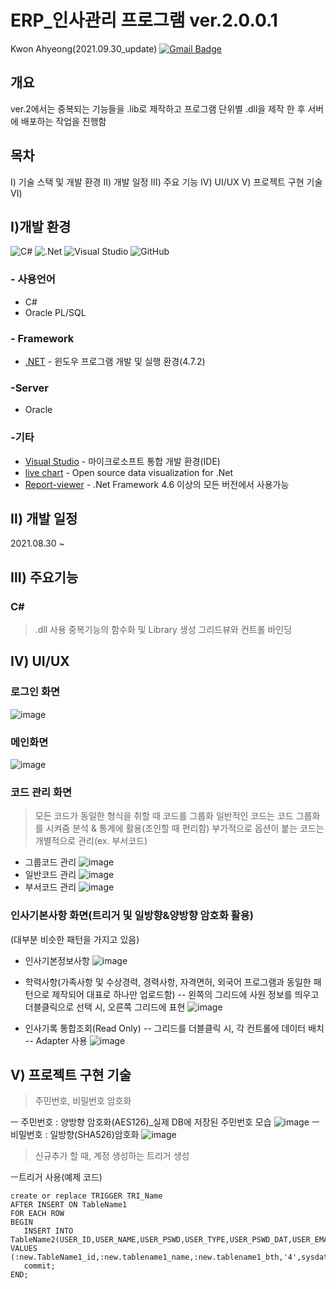 # ERP_인사관리 프로그램 ver.2.0.0.1  
Kwon Ahyeong(2021.09.30_update)  [![Gmail Badge](https://img.shields.io/badge/Gmail-d14836?style=flat-square&logo=Gmail&logoColor=white&link=mailto:snugyun01@gmail.com)](mailto:dkdud081@gmail.com) 
## 개요
ver.2에서는 중복되는 기능들을 .lib로 제작하고 
프로그램 단위별 .dll을 제작 한 후 서버에 배포하는 작업을 진행함

## 목차
Ⅰ) 기술 스택 및 개발 환경
Ⅱ) 개발 일정 
Ⅲ) 주요 기능
Ⅳ) UI/UX
Ⅴ) 프로젝트 구현 기술 
Ⅵ) 

## Ⅰ)개발 환경

![C#](https://img.shields.io/badge/c%23-%23239120.svg?style=for-the-badge&logo=c-sharp&logoColor=white) ![.Net](https://img.shields.io/badge/.NET-5C2D91?style=for-the-badge&logo=.net&logoColor=white)
 ![Visual Studio](https://img.shields.io/badge/Visual%20Studio-5C2D91.svg?style=for-the-badge&logo=visual-studio&logoColor=white) ![GitHub](https://img.shields.io/badge/github-%23121011.svg?style=for-the-badge&logo=github&logoColor=white)

 ### - 사용언어
 - C#
 - Oracle PL/SQL
### - Framework
- [.NET](https://www.microsoft.com/ko-kr/download/details.aspx?id=30653) - 윈도우 프로그램 개발 및 실행 환경(4.7.2)

### -Server
- Oracle 

### -기타
- [Visual Studio](https://visualstudio.microsoft.com/ko/) -  마이크로소프트 통합 개발 환경(IDE)
- [live chart](https://lvcharts.net/App/examples/v1/WinForms/start) - Open source data visualization for .Net
- [Report-viewer](https://docs.microsoft.com/ko-kr/sql/reporting-services/application-integration/integrating-reporting-services-using-reportviewer-controls-get-started?view=sql-server-ver15) - .Net Framework 4.6 이상의 모든 버전에서 사용가능

## Ⅱ) 개발 일정
2021.08.30 ~ 

## Ⅲ) 주요기능 
### C#
>.dll 사용
 중복기능의 함수화 및 Library 생성
 그리드뷰와 컨트롤 바인딩
 

## Ⅳ) UI/UX
### 로그인 화면
![image](https://user-images.githubusercontent.com/50813232/135425669-5d6c39fb-8e2a-4fd2-9002-c6faa08d6a3a.png)
### 메인화면
![image](https://user-images.githubusercontent.com/50813232/135425969-0deaf54d-79d5-41c3-b579-8a80fa466845.png)
### 코드 관리 화면
> 모든 코드가 동일한 형식을 취할 때 코드를 그룹화
> 일반적인 코드는 코드 그룹화를 시켜줌
> 분석 & 통계에 활용(조인할 때 편리함)
> 부가적으로 옵션이 붙는 코드는 개별적으로 관리(ex. 부서코드)

- 그룹코드 관리
![image](https://user-images.githubusercontent.com/50813232/135438922-35346311-592d-4f2a-9f51-c65de72e4efd.png)
- 일반코드 관리
![image](https://user-images.githubusercontent.com/50813232/135439138-228b4a6d-3a66-4b2b-8c3f-1e2f55aa76b3.png)
- 부서코드 관리
![image](https://user-images.githubusercontent.com/50813232/135439205-cb79aba3-143a-4e7c-8c49-d7c0f5c91234.png)

### 인사기본사항 화면(트리거 및 일방향&양방향 암호화 활용)
(대부분 비슷한 패턴을 가지고 있음)
- 인사기본정보사항
![image](https://user-images.githubusercontent.com/50813232/135439315-e8849d86-ed3a-44ba-8f11-b12af6e00ac1.png)


- 학력사항(가족사항 및 수상경력, 경력사항, 자격면허, 외국어 프로그램과 동일한 패턴으로 제작되어 대표로 하나만 업로드함)
-- 왼쪽의 그리드에 사원 정보를 띄우고 더블클릭으로 선택 시, 오른쪽 그리드에 표현
![image](https://user-images.githubusercontent.com/50813232/135439703-a9a4e087-6f3d-4c24-ba4b-7bed0f68d0b4.png)
- 인사기록 통합조회(Read Only)
-- 그리드를 더블클릭 시, 각 컨트롤에 데이터 배치
-- Adapter 사용
![image](https://user-images.githubusercontent.com/50813232/135440007-d193b30e-16ea-49ab-8278-93bc3b44a25d.png)


## Ⅴ)  프로젝트 구현  기술
>  주민번호, 비밀번호 암호화

ㅡ 주민번호 : 양방향 암호화(AES126)_실제 DB에 저장된 주민번호 모습
![image](https://user-images.githubusercontent.com/50813232/135437113-a8e82a6e-6261-4af0-a2ac-2e2cd31087bb.png)
ㅡ 비밀번호 : 일방향(SHA526)암호화
![image](https://user-images.githubusercontent.com/50813232/135438275-6551a4a8-b118-4f59-9720-272cfdc96d52.png)


> 신규추가 할 때, 계정 생성하는 트리거 생성 

ㅡ트리거 사용(예제 코드)
```
create or replace TRIGGER TRI_Name
AFTER INSERT ON TableName1
FOR EACH ROW
BEGIN
   INSERT INTO TableName2(USER_ID,USER_NAME,USER_PSWD,USER_TYPE,USER_PSWD_DAT,USER_EMAIL) VALUES (:new.TableName1_id,:new.tablename1_name,:new.tablename1_bth,'4',sysdate,:new.tablename1_email);
   commit;
END;
```


[//]: # (These are reference links used in the body of this note and get stripped out when the markdown processor does its job. There is no need to format nicely because it shouldn't be seen. Thanks SO - http://stackoverflow.com/questions/4823468/store-comments-in-markdown-syntax)

   [dill]: <https://github.com/AhyeongPortfolio/KayMain>
   [git-repo-url]: <https://github.com/joemccann/dillinger.git>
   

